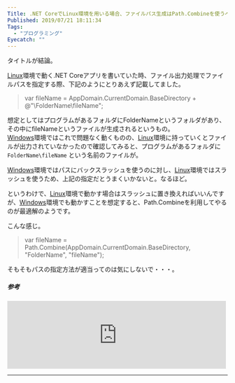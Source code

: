```yaml
---
Title: .NET CoreでLinux環境を用いる場合、ファイルパス生成はPath.Combineを使うべき
Published: 2019/07/21 18:11:34
Tags:
  - "プログラミング"
Eyecatch: ""
---
```

<p>タイトルが結論。</p>

<p><a class="keyword" href="http://d.hatena.ne.jp/keyword/Linux">Linux</a>環境で動く.NET Coreアプリを書いていた時、ファイル出力処理でファイルパスを指定する際、下記のようにとりあえず記載してました。</p>

<blockquote><p> var fileName = AppDomain.CurrentDomain.BaseDirectory + @"\FolderName\fileName";</p></blockquote>

<p>想定としてはプログラムがあるフォルダにFolderNameというフォルダがあり、その中にfileNameというファイルが生成されるというもの。<br/>
<a class="keyword" href="http://d.hatena.ne.jp/keyword/Windows">Windows</a>環境ではこれで問題なく動くものの、<a class="keyword" href="http://d.hatena.ne.jp/keyword/Linux">Linux</a>環境に持っていくとファイルが出力されていなかったので確認してみると、プログラムがあるフォルダに <code>FolderName\fileName</code> という名前のファイルが。</p>

<p><a class="keyword" href="http://d.hatena.ne.jp/keyword/Windows">Windows</a>環境ではパスにバックスラッシュを使うのに対し、<a class="keyword" href="http://d.hatena.ne.jp/keyword/Linux">Linux</a>環境ではスラッシュを使うため、上記の指定だとうまくいかないと。なるほど。</p>

<p>というわけで、<a class="keyword" href="http://d.hatena.ne.jp/keyword/Linux">Linux</a>環境で動かす場合はスラッシュに置き換えればいいんですが、<a class="keyword" href="http://d.hatena.ne.jp/keyword/Windows">Windows</a>環境でも動かすことを想定すると、Path.Combineを利用してやるのが最適解のようです。</p>

<p>こんな感じ。</p>

<blockquote><p>var fileName = Path.Combine(AppDomain.CurrentDomain.BaseDirectory, "FolderName", "fileName");</p></blockquote>

<p>そもそもパスの指定方法が適当ってのは気にしないで・・・。</p>

<h5>参考</h5>

<p><iframe src="https://hatenablog-parts.com/embed?url=https%3A%2F%2Fstackoverflow.com%2Fquestions%2F38168391%2Fcross-platform-file-name-handling-in-net-core" title="Cross-platform file name handling in .NET Core" class="embed-card embed-webcard" scrolling="no" frameborder="0" style="display: block; width: 100%; height: 155px; max-width: 500px; margin: 10px 0px;"></iframe></p>

***
